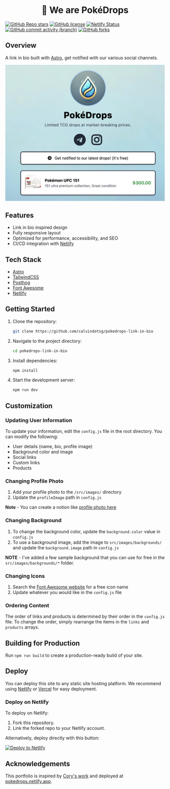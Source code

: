 <!-- PROJECT LOGO -->
<br />
<p align="center">
  <h1 align="center">👋 We are PokéDrops</h1>
</p>
<!-- PROJECT LOGO -->

[![GitHub Repo stars](https://img.shields.io/github/stars/calvindotsg/pokedrops-link-in-bio)](https://github.com/calvindotsg/pokedrops-link-in-bio/stargazers)
[![GitHub license](https://img.shields.io/github/license/calvindotsg/pokedrops-link-in-bio)](./LICENSE)
[![Netlify Status](https://api.netlify.com/api/v1/badges/1e7b40f5-97bf-4baa-8648-dd03494f3e53/deploy-status)](https://app.netlify.com/sites/calvindotsg/deploys)
[![GitHub commit activity (branch)](https://img.shields.io/github/commit-activity/w/calvindotsg/pokedrops-link-in-bio/main)](https://github.com/calvindotsg/pokedrops-link-in-bio/commits/main/)
[![GitHub forks](https://img.shields.io/github/forks/calvindotsg/pokedrops-link-in-bio)](https://github.com/calvindotsg/pokedrops-link-in-bio/forks)

## Overview

A link in bio built with [Astro](https://astro.build), get notified with our various social channels.

![Portfolio Preview](public/preview.jpg)

## Features

- Link in bio inspired design
- Fully responsive layout
- Optimized for performance, accessibility, and SEO
- CI/CD integration with [Netlify](https://www.netlify.com/)

## Tech Stack

- [Astro](https://astro.build)
- [TailwindCSS](https://tailwindcss.com)
- [Posthog](https://posthog.com/) 
- [Font Awesome](https://fontawesome.com/)
- [Netlify](https://www.netlify.com/)

## Getting Started

1. Clone the repository:
   ```bash
   git clone https://github.com/calvindotsg/pokedrops-link-in-bio
   ```

2. Navigate to the project directory:
   ```bash
   cd pokedrops-link-in-bio
   ```

3. Install dependencies:
   ```bash
   npm install
   ```

4. Start the development server:
   ```bash
   npm run dev
   ```

## Customization

### Updating User Information

To update your information, edit the `config.js` file in the root directory. You can modify the following:

- User details (name, bio, profile image)
- Background color and image
- Social links
- Custom links
- Products

### Changing Profile Photo

1. Add your profile photo to the `/src/images/` directory
2. Update the `profileImage` path in `config.js`

**Note** - You can create a notion like [profile photo here](https://www.avatartion.com/)

### Changing Background

1. To change the background color, update the `background.color` value in `config.js`
2. To use a background image, add the image to `src/images/backgrounds/` and update the `background.image` path in `config.js`

**NOTE** - I've added a few sample background that you can use for free in the `src/images/backgrounds/*` folder.

### Changing Icons

1. Search the [Font Awesome website](https://fontawesome.com/) for a free icon name
2. Update whatever you would like in the `config.js` file

### Ordering Content

The order of links and products is determined by their order in the `config.js` file. To change the order, simply rearrange the items in the `links` and `products` arrays.

## Building for Production

Run `npm run build` to create a production-ready build of your site.

## Deploy

You can deploy this site to any static site hosting platform. We recommend using [Netlify](https://www.netlify.com/) or [Vercel](https://vercel.com/) for easy deployment.

### Deploy on Netlify

To deploy on Netlify:

1. Fork this repository.
2. Link the forked repo to your Netlify account.

Alternatively, deploy directly with this button:

[![Deploy to Netlify](https://www.netlify.com/img/deploy/button.svg)](https://app.netlify.com/start/deploy?repository=https://github.com/calvindotsg/pokedrops-link-in-bio)

## Acknowledgements

This portfolio is inspired by [Cory's work](https://github.com/ctrimm/) and deployed at [pokedrops.netlify.app](https://pokedrops.netlify.app).